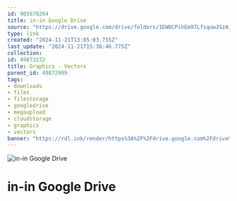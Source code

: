 ```yaml
---
id: 905670264
title: in-in Google Drive
source: "https://drive.google.com/drive/folders/1EW8CPihEm97LfsquwJSzAjgq_HDRGNQS?usp=sharing"
type: link
created: "2024-11-21T13:05:03.755Z"
last_update: "2024-11-21T15:36:46.775Z"
collection:
id: 49873232
title: Graphics - Vectors
parent_id: 49872909
tags:
- downloads
- files
- filestorage
- googledrive
- megaupload
- cloudstorage
- graphics
- vectors
banner: "https://rdl.ink/render/https%3A%2F%2Fdrive.google.com%2Fdrive%2Ffolders%2F1EW8CPihEm97LfsquwJSzAjgq_HDRGNQS%3Fusp%3Dsharing"
---
```


![in-in Google Drive](https://rdl.ink/render/https%3A%2F%2Fdrive.google.com%2Fdrive%2Ffolders%2F1EW8CPihEm97LfsquwJSzAjgq_HDRGNQS%3Fusp%3Dsharing)

# in-in Google Drive

